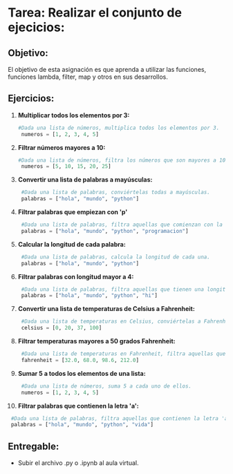 # Tarea: Realizar el conjunto de ejecicios:

## Objetivo:
El objetivo de esta asignación es que aprenda a utilizar las funciones, funciones lambda, filter, map y otros en sus desarrollos.

## Ejercicios:

1. **Multiplicar todos los elementos por 3:**
   ```python
   #Dada una lista de números, multiplica todos los elementos por 3.
    numeros = [1, 2, 3, 4, 5]
    ```
   
2. **Filtrar números mayores a 10:**
   ```python
   #Dada una lista de números, filtra los números que son mayores a 10.
    numeros = [5, 10, 15, 20, 25]
    ```

3. **Convertir una lista de palabras a mayúsculas:**
   ```python
    #Dada una lista de palabras, conviértelas todas a mayúsculas.
    palabras = ["hola", "mundo", "python"]
   ```

4. **Filtrar palabras que empiezan con 'p'**
   ```python
    #Dada una lista de palabras, filtra aquellas que comienzan con la letra 'p'.
    palabras = ["hola", "mundo", "python", "programacion"]
   ```

5. **Calcular la longitud de cada palabra:**
   ```python
    #Dada una lista de palabras, calcula la longitud de cada una.
    palabras = ["hola", "mundo", "python"]
   ```

6. **Filtrar palabras con longitud mayor a 4:**
   ```python
    #Dada una lista de palabras, filtra aquellas que tienen una longitud mayor a 4.
    palabras = ["hola", "mundo", "python", "hi"]
   ```

7. **Convertir una lista de temperaturas de Celsius a Fahrenheit:**
   ```python
    #Dada una lista de temperaturas en Celsius, conviértelas a Fahrenheit.
    celsius = [0, 20, 37, 100]
   ```

8. **Filtrar temperaturas mayores a 50 grados Fahrenheit:**
   ```python
    #Dada una lista de temperaturas en Fahrenheit, filtra aquellas que son mayores a 50 grados.
    fahrenheit = [32.0, 68.0, 98.6, 212.0]
   ```

9. **Sumar 5 a todos los elementos de una lista:**
   ```python
    #Dada una lista de números, suma 5 a cada uno de ellos.
    numeros = [1, 2, 3, 4, 5]
   ```

10. **Filtrar palabras que contienen la letra 'a':**
   ```python
    #Dada una lista de palabras, filtra aquellas que contienen la letra 'a'.
    palabras = ["hola", "mundo", "python", "vida"]
   ```

   

## Entregable:
- Subir el archivo .py o .ipynb al aula virtual.

